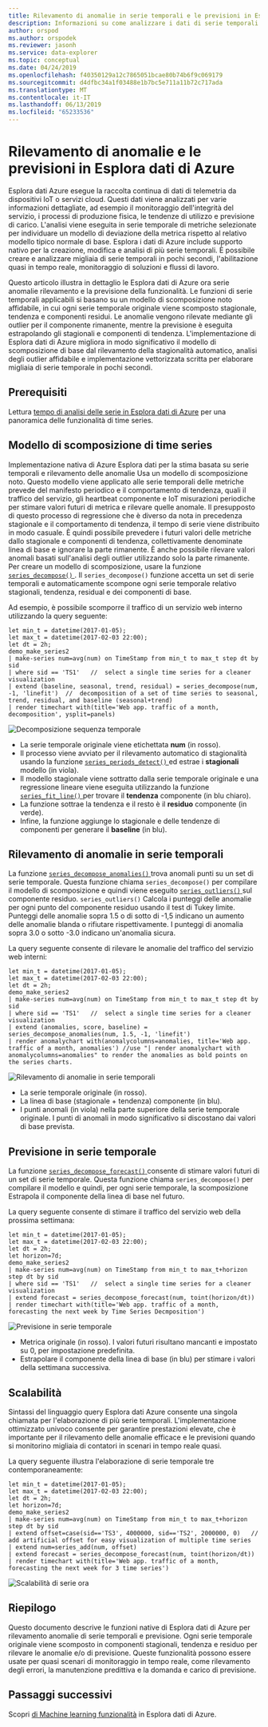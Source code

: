 ```yaml
---
title: Rilevamento di anomalie in serie temporali e le previsioni in Esplora dati di Azure
description: Informazioni su come analizzare i dati di serie temporali per il rilevamento delle anomalie e le previsioni con Esplora dati di Azure.
author: orspod
ms.author: orspodek
ms.reviewer: jasonh
ms.service: data-explorer
ms.topic: conceptual
ms.date: 04/24/2019
ms.openlocfilehash: f40350129a12c7865051bcae80b74b6f9c069179
ms.sourcegitcommit: d4dfbc34a1f03488e1b7bc5e711a11b72c717ada
ms.translationtype: MT
ms.contentlocale: it-IT
ms.lasthandoff: 06/13/2019
ms.locfileid: "65233536"
---
```

# <a name="anomaly-detection-and-forecasting-in-azure-data-explorer"></a>Rilevamento di anomalie e le previsioni in Esplora dati di Azure

Esplora dati Azure esegue la raccolta continua di dati di telemetria da dispositivi IoT o servizi cloud. Questi dati viene analizzati per varie informazioni dettagliate, ad esempio il monitoraggio dell'integrità del servizio, i processi di produzione fisica, le tendenze di utilizzo e previsione di carico. L'analisi viene eseguita in serie temporale di metriche selezionate per individuare un modello di deviazione della metrica rispetto al relativo modello tipico normale di base. Esplora i dati di Azure include supporto nativo per la creazione, modifica e analisi di più serie temporali. È possibile creare e analizzare migliaia di serie temporali in pochi secondi, l'abilitazione quasi in tempo reale, monitoraggio di soluzioni e flussi di lavoro.

Questo articolo illustra in dettaglio le Esplora dati di Azure ora serie anomalie rilevamento e la previsione della funzionalità. Le funzioni di serie temporali applicabili si basano su un modello di scomposizione noto affidabile, in cui ogni serie temporale originale viene scomposto stagionale, tendenza e componenti residui. Le anomalie vengono rilevate mediante gli outlier per il componente rimanente, mentre la previsione è eseguita estrapolando gli stagionali e componenti di tendenza. L'implementazione di Esplora dati di Azure migliora in modo significativo il modello di scomposizione di base dal rilevamento della stagionalità automatico, analisi degli outlier affidabile e implementazione vettorizzata scritta per elaborare migliaia di serie temporale in pochi secondi.

## <a name="prerequisites"></a>Prerequisiti

Lettura [tempo di analisi delle serie in Esplora dati di Azure](/azure/data-explorer/time-series-analysis) per una panoramica delle funzionalità di time series.

## <a name="time-series-decomposition-model"></a>Modello di scomposizione di time series

Implementazione nativa di Azure Esplora dati per la stima basata su serie temporali e rilevamento delle anomalie Usa un modello di scomposizione noto. Questo modello viene applicato alle serie temporali delle metriche prevede del manifesto periodico e il comportamento di tendenza, quali il traffico del servizio, gli heartbeat componente e IoT misurazioni periodiche per stimare valori futuri di metrica e rilevare quelle anomale. Il presupposto di questo processo di regressione che è diverso da nota in precedenza stagionale e il comportamento di tendenza, il tempo di serie viene distribuito in modo casuale. È quindi possibile prevedere i futuri valori delle metriche dallo stagionale e componenti di tendenza, collettivamente denominate linea di base e ignorare la parte rimanente. È anche possibile rilevare valori anomali basati sull'analisi degli outlier utilizzando solo la parte rimanente.
Per creare un modello di scomposizione, usare la funzione [ `series_decompose()` ](/azure/kusto/query/series-decomposefunction). Il `series_decompose()` funzione accetta un set di serie temporali e automaticamente scompone ogni serie temporale relativo stagionali, tendenza, residual e dei componenti di base. 

Ad esempio, è possibile scomporre il traffico di un servizio web interno utilizzando la query seguente:

```kusto
let min_t = datetime(2017-01-05);
let max_t = datetime(2017-02-03 22:00);
let dt = 2h;
demo_make_series2
| make-series num=avg(num) on TimeStamp from min_t to max_t step dt by sid 
| where sid == 'TS1'   //  select a single time series for a cleaner visualization
| extend (baseline, seasonal, trend, residual) = series_decompose(num, -1, 'linefit')  //  decomposition of a set of time series to seasonal, trend, residual, and baseline (seasonal+trend)
| render timechart with(title='Web app. traffic of a month, decomposition', ysplit=panels)
```

![Decomposizione sequenza temporale](media/anomaly-detection/series-decompose-timechart.png)

* La serie temporale originale viene etichettata **num** (in rosso). 
* Il processo viene avviato per il rilevamento automatico di stagionalità usando la funzione [ `series_periods_detect()` ](/azure/kusto/query/series-periods-detectfunction) ed estrae i **stagionali** modello (in viola).
* Il modello stagionale viene sottratto dalla serie temporale originale e una regressione lineare viene eseguita utilizzando la funzione [ `series_fit_line()` ](/azure/kusto/query/series-fit-linefunction) per trovare il **tendenza** componente (in blu chiaro).
* La funzione sottrae la tendenza e il resto è il **residuo** componente (in verde).
* Infine, la funzione aggiunge lo stagionale e delle tendenze di componenti per generare il **baseline** (in blu).

## <a name="time-series-anomaly-detection"></a>Rilevamento di anomalie in serie temporali

La funzione [ `series_decompose_anomalies()` ](/azure/kusto/query/series-decompose-anomaliesfunction) trova anomali punti su un set di serie temporale. Questa funzione chiama `series_decompose()` per compilare il modello di scomposizione e quindi viene eseguito [ `series_outliers()` ](/azure/kusto/query/series-outliersfunction) sul componente residuo. `series_outliers()` Calcola i punteggi delle anomalie per ogni punto del componente residuo usando il test di Tukey limite. Punteggi delle anomalie sopra 1.5 o di sotto di -1,5 indicano un aumento delle anomalie blanda o rifiutare rispettivamente. I punteggi di anomalia sopra 3.0 o sotto -3.0 indicano un'anomalia sicura. 

La query seguente consente di rilevare le anomalie del traffico del servizio web interni:

```kusto
let min_t = datetime(2017-01-05);
let max_t = datetime(2017-02-03 22:00);
let dt = 2h;
demo_make_series2
| make-series num=avg(num) on TimeStamp from min_t to max_t step dt by sid 
| where sid == 'TS1'   //  select a single time series for a cleaner visualization
| extend (anomalies, score, baseline) = series_decompose_anomalies(num, 1.5, -1, 'linefit')
| render anomalychart with(anomalycolumns=anomalies, title='Web app. traffic of a month, anomalies') //use "| render anomalychart with anomalycolumns=anomalies" to render the anomalies as bold points on the series charts.
```

![Rilevamento di anomalie in serie temporali](media/anomaly-detection/series-anomaly-detection.png)

* La serie temporale originale (in rosso). 
* La linea di base (stagionale + tendenza) componente (in blu).
* I punti anomali (in viola) nella parte superiore della serie temporale originale. I punti di anomali in modo significativo si discostano dai valori di base prevista.

## <a name="time-series-forecasting"></a>Previsione in serie temporale

La funzione [ `series_decompose_forecast()` ](/azure/kusto/query/series-decompose-forecastfunction) consente di stimare valori futuri di un set di serie temporale. Questa funzione chiama `series_decompose()` per compilare il modello e quindi, per ogni serie temporale, la scomposizione Estrapola il componente della linea di base nel futuro.

La query seguente consente di stimare il traffico del servizio web della prossima settimana:

```kusto
let min_t = datetime(2017-01-05);
let max_t = datetime(2017-02-03 22:00);
let dt = 2h;
let horizon=7d;
demo_make_series2
| make-series num=avg(num) on TimeStamp from min_t to max_t+horizon step dt by sid 
| where sid == 'TS1'   //  select a single time series for a cleaner visualization
| extend forecast = series_decompose_forecast(num, toint(horizon/dt))
| render timechart with(title='Web app. traffic of a month, forecasting the next week by Time Series Decmposition')
```

![Previsione in serie temporale](media/anomaly-detection/series-forecasting.png)

* Metrica originale (in rosso). I valori futuri risultano mancanti e impostato su 0, per impostazione predefinita.
* Estrapolare il componente della linea di base (in blu) per stimare i valori della settimana successiva.

## <a name="scalability"></a>Scalabilità

Sintassi del linguaggio query Esplora dati Azure consente una singola chiamata per l'elaborazione di più serie temporali. L'implementazione ottimizzato univoco consente per garantire prestazioni elevate, che è importante per il rilevamento delle anomalie efficace e le previsioni quando si monitorino migliaia di contatori in scenari in tempo reale quasi.

La query seguente illustra l'elaborazione di serie temporale tre contemporaneamente:

```kusto
let min_t = datetime(2017-01-05);
let max_t = datetime(2017-02-03 22:00);
let dt = 2h;
let horizon=7d;
demo_make_series2
| make-series num=avg(num) on TimeStamp from min_t to max_t+horizon step dt by sid
| extend offset=case(sid=='TS3', 4000000, sid=='TS2', 2000000, 0)   //  add artificial offset for easy visualization of multiple time series
| extend num=series_add(num, offset)
| extend forecast = series_decompose_forecast(num, toint(horizon/dt))
| render timechart with(title='Web app. traffic of a month, forecasting the next week for 3 time series')
```

![Scalabilità di serie ora](media/anomaly-detection/series-scalability.png)

## <a name="summary"></a>Riepilogo

Questo documento descrive le funzioni native di Esplora dati di Azure per rilevamento anomalie di serie temporali e previsione. Ogni serie temporale originale viene scomposto in componenti stagionali, tendenza e residuo per rilevare le anomalie e/o di previsione. Queste funzionalità possono essere usate per quasi scenari di monitoraggio in tempo reale, come rilevamento degli errori, la manutenzione predittiva e la domanda e carico di previsione.

## <a name="next-steps"></a>Passaggi successivi

Scopri [di Machine learning funzionalità](/azure/data-explorer/machine-learning-clustering) in Esplora dati di Azure.
